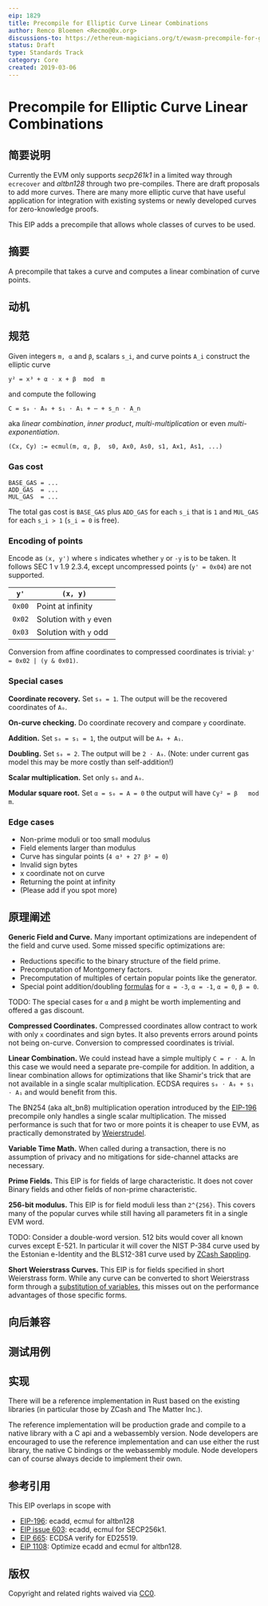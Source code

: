 ```yaml
---
eip: 1829
title: Precompile for Elliptic Curve Linear Combinations
author: Remco Bloemen <Recmo@0x.org>
discussions-to: https://ethereum-magicians.org/t/ewasm-precompile-for-general-elliptic-curve-math/2581
status: Draft
type: Standards Track
category: Core
created: 2019-03-06
---
```


# Precompile for Elliptic Curve Linear Combinations

## 简要说明
<!--"If you can't explain it simply, you don't understand it well enough." Provide a simplified and layman-accessible explanation of the EIP.-->

Currently the EVM only supports *secp261k1* in a limited way through `ecrecover` and *altbn128* through two pre-compiles. There are draft proposals to add more curves. There are many more elliptic curve that have useful application for integration with existing systems or newly developed curves for zero-knowledge proofs.

This EIP adds a precompile that allows whole classes of curves to be used.

## 摘要
<!--A short (~200 word) description of the technical issue being addressed.-->

A precompile that takes a curve and computes a linear combination of curve points.

## 动机
<!--The motivation is critical for EIPs that want to change the Ethereum protocol. It should clearly explain why the existing protocol specification is inadequate to address the problem that the EIP solves. EIP submissions without sufficient motivation may be rejected outright.-->

## 规范
<!--The technical specification should describe the syntax and semantics of any new feature. The specification should be detailed enough to allow competing, interoperable implementations for any of the current Ethereum platforms (go-ethereum, parity, cpp-ethereum, ethereumj, ethereumjs, and [others](https://github.com/ethereum/wiki/wiki/Clients)).-->

Given integers `m, α` and `β`, scalars `s_i`, and curve points `A_i` construct the elliptic curve

```
y² = x³ + α ⋅ x + β  mod  m
```

and compute the following

```
C = s₀ ⋅ A₀ + s₁ ⋅ A₁ + ⋯ + s_n ⋅ A_n
```

aka *linear combination*, *inner product*, *multi-multiplication* or even *multi-exponentiation*.

```
(Cx, Cy) := ecmul(m, α, β,  s0, Ax0, As0, s1, Ax1, As1, ...)
```

### Gas cost

```
BASE_GAS = ...
ADD_GAS  = ...
MUL_GAS  = ...
```

The total gas cost is `BASE_GAS` plus `ADD_GAS` for each `s_i` that is `1` and `MUL_GAS` for each `s_i > 1` (`s_i = 0` is free).

### Encoding of points

Encode as `(x, y')` where `s` indicates whether `y` or `-y` is to be taken. It follows SEC 1 v 1.9 2.3.4, except uncompressed points (`y' = 0x04`) are not supported.

|  `y'`  | `(x, y)` |
|--------|-----|
| `0x00` | Point at infinity |
| `0x02` | Solution with `y` even |
| `0x03` | Solution with `y` odd |

Conversion from affine coordinates to compressed coordinates is trivial: `y' = 0x02 | (y & 0x01)`.

### Special cases

**Coordinate recovery.** Set `s₀ = 1`. The output will be the recovered coordinates of `A₀`.

**On-curve checking.** Do coordinate recovery and compare `y` coordinate.

**Addition.** Set `s₀ = s₁ = 1`, the output will be `A₀ + A₁`.

**Doubling.** Set `s₀ = 2`. The output will be `2 ⋅ A₀`. (Note: under current gas model this may be more costly than self-addition!)

**Scalar multiplication.** Set only `s₀` and `A₀`.

**Modular square root.** Set `α = s₀ = A = 0` the output will have `Cy² = β   mod  m`.

### Edge cases

* Non-prime moduli or too small modulus
* Field elements larger than modulus
* Curve has singular points (`4 α³ + 27 β² = 0`)
* Invalid sign bytes
* x coordinate not on curve
* Returning the point at infinity
* (Please add if you spot more)

## 原理阐述
<!--The rationale fleshes out the specification by describing what motivated the design and why particular design decisions were made. It should describe alternate designs that were considered and related work, e.g. how the feature is supported in other languages. The rationale may also provide evidence of consensus within the community, and should discuss important objections or concerns raised during discussion.-->

**Generic Field and Curve.** Many important optimizations are independent of the field and curve used. Some missed specific optimizations are:

* Reductions specific to the binary structure of the field prime.
* Precomputation of Montgomery factors.
* Precomputation of multiples of certain popular points like the generator.
* Special point addition/doubling [formulas][formulas] for `α = -3`, `α = -1`, `α = 0`, `β = 0`.


[formulas]: http://www.hyperelliptic.org/EFD/g1p/auto-shortw.html

TODO: The special cases for `α` and `β` might be worth implementing and offered a gas discount.

**Compressed Coordinates.** Compressed coordinates allow contract to work with only `x` coordinates and sign bytes. It also prevents errors around points not being on-curve. Conversion to compressed coordinates is trivial.

**Linear Combination.** We could instead have a simple multiply `C = r ⋅ A`. In this case we would need a separate pre-compile for addition. In addition, a linear combination allows for optimizations that like Shamir's trick that are not available in a single scalar multiplication. ECDSA requires `s₀ ⋅ A₀ + s₁ ⋅ A₁` and would benefit from this.

The BN254 (aka alt_bn8) multiplication operation introduced by the [EIP-196][eip196] precompile only handles a single scalar multiplication. The missed performance is such that for two or more points it is cheaper to use EVM, as practically demonstrated by [Weierstrudel][ws].

[eip196]: https://learnblockchain.cn/docs/eips/eip-196.html
[ws]: https://medium.com/aztec-protocol/huffing-for-crypto-with-weierstrudel-9c9568c06901

**Variable Time Math.** When called during a transaction, there is no assumption of privacy and no mitigations for side-channel attacks are necessary.

**Prime Fields.** This EIP is for fields of large characteristic. It does not cover Binary fields and other fields of non-prime characteristic.

**256-bit modulus.** This EIP is for field moduli less than `2^{256}`. This covers many of the popular curves while still having all parameters fit in a single EVM word.

TODO: Consider a double-word version. 512 bits would cover all known curves except E-521. In particular it will cover the NIST P-384 curve used by the Estonian e-Identity and the BLS12-381 curve used by [ZCash Sappling][sappling].

[sappling]: https://z.cash/blog/new-snark-curve/

**Short Weierstrass Curves.** This EIP is for fields specified in short Weierstrass form. While any curve can be converted to short Weierstrass form through a [substitution of variables][cov], this misses out on the performance advantages of those specific forms.

[cov]: https://safecurves.cr.yp.to/equation.html

## 向后兼容
<!--All EIPs that introduce backwards incompatibilities must include a section describing these incompatibilities and their severity. The EIP must explain how the author proposes to deal with these incompatibilities. EIP submissions without a sufficient backwards compatibility treatise may be rejected outright.-->

## 测试用例
<!--Test cases for an implementation are mandatory for EIPs that are affecting consensus changes. Other EIPs can choose to include links to test cases if applicable.-->

## 实现
<!--The implementations must be completed before any EIP is given status "Final", but it need not be completed before the EIP is accepted. While there is merit to the approach of reaching consensus on the specification and rationale before writing code, the principle of "rough consensus and running code" is still useful when it comes to resolving many discussions of API details.-->

There will be a reference implementation in Rust based on the existing libraries (in particular those by ZCash and The Matter Inc.).

The reference implementation will be production grade and compile to a native library with a C api and a webassembly version. Node developers are encouraged to use the reference implementation and can use either the rust library, the native C bindings or the webassembly module. Node developers can of course always decide to implement their own.

## 参考引用

This EIP overlaps in scope with

* [EIP-196](eip-196.html): ecadd, ecmul for altbn128
* [EIP issue 603](https://github.com/ethereum/EIPs/issues/603): ecadd, ecmul for SECP256k1.
* [EIP 665](eip-665.html): ECDSA verify for ED25519.
* [EIP 1108](eip-1108.html): Optimize ecadd and ecmul for altbn128.

## 版权
Copyright and related rights waived via [CC0](https://creativecommons.org/publicdomain/zero/1.0/).

